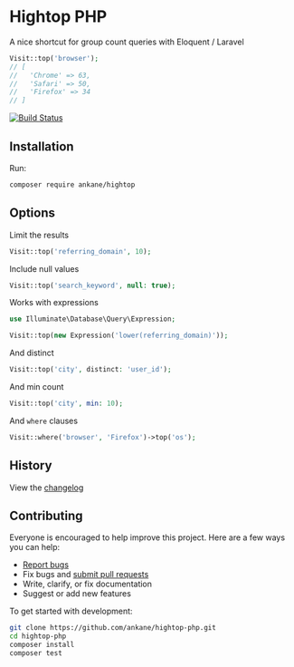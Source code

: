 # Hightop PHP

A nice shortcut for group count queries with Eloquent / Laravel

```php
Visit::top('browser');
// [
//   'Chrome' => 63,
//   'Safari' => 50,
//   'Firefox' => 34
// ]
```

[![Build Status](https://github.com/ankane/hightop-php/actions/workflows/build.yml/badge.svg)](https://github.com/ankane/hightop-php/actions)

## Installation

Run:

```sh
composer require ankane/hightop
```

## Options

Limit the results

```php
Visit::top('referring_domain', 10);
```

Include null values

```php
Visit::top('search_keyword', null: true);
```

Works with expressions

```php
use Illuminate\Database\Query\Expression;

Visit::top(new Expression('lower(referring_domain)'));
```

And distinct

```php
Visit::top('city', distinct: 'user_id');
```

And min count

```php
Visit::top('city', min: 10);
```

And `where` clauses

```php
Visit::where('browser', 'Firefox')->top('os');
```

## History

View the [changelog](CHANGELOG.md)

## Contributing

Everyone is encouraged to help improve this project. Here are a few ways you can help:

- [Report bugs](https://github.com/ankane/hightop-php/issues)
- Fix bugs and [submit pull requests](https://github.com/ankane/hightop-php/pulls)
- Write, clarify, or fix documentation
- Suggest or add new features

To get started with development:

```sh
git clone https://github.com/ankane/hightop-php.git
cd hightop-php
composer install
composer test
```
